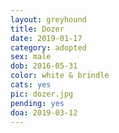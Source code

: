 ```yaml
---
layout: greyhound
title: Dozer
date: 2019-01-17
category: adopted
sex: male
dob: 2016-05-31
color: white & brindle
cats: yes
pic: dozer.jpg
pending: yes
doa: 2019-03-12
---
```


